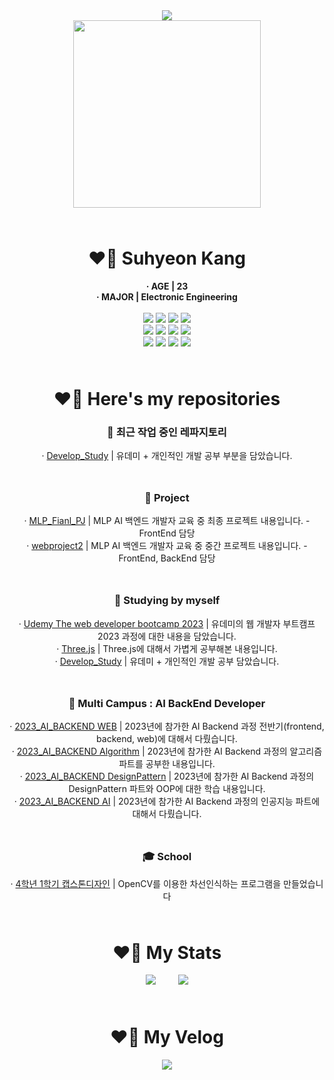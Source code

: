 <div align="center">
<img src="https://readme-typing-svg.demolab.com?font=Caprasimo&size=30&pause=1000&width=435&lines=Hello!+Welcome+to+my+Repo!"><br>
<img src="https://user-images.githubusercontent.com/93653747/261169652-39fbbbb5-d76c-4bc7-b47f-3c48730ca71e.gif" width="300" height="300">
<h1 style="margin-top:4rem">❤️‍🔥 Suhyeon Kang</h1>
<div>
<p style="display:inline; font-weight:bold">· AGE | 23</p> 
</div>
<div><p style="display:inline; font-weight:bold">· MAJOR | Electronic Engineering</p> 
<br><br>

<img src="https://img.shields.io/badge/html5-E34F26?style=for-the-badge&logo=html5&logoColor=white"> 
  <img src="https://img.shields.io/badge/css-1572B6?style=for-the-badge&logo=css3&logoColor=white"> 
  <img src="https://img.shields.io/badge/javascript-F7DF1E?style=for-the-badge&logo=javascript&logoColor=black"> 
  <img src="https://img.shields.io/badge/react-61DAFB?style=for-the-badge&logo=react&logoColor=black"> <br>
<img src="https://img.shields.io/badge/python-3776AB?style=for-the-badge&logo=python&logoColor=white">
<img src="https://img.shields.io/badge/mysql-4479A1?style=for-the-badge&logo=mysql&logoColor=white">
<img src="https://img.shields.io/badge/mongoDB-47A248?style=for-the-badge&logo=MongoDB&logoColor=white">
<img src="https://img.shields.io/badge/django-092E20?style=for-the-badge&logo=django&logoColor=white"><br>
<img src="https://img.shields.io/badge/linux-FCC624?style=for-the-badge&logo=linux&logoColor=black"> 
  <img src="https://img.shields.io/badge/github-181717?style=for-the-badge&logo=github&logoColor=white">
  <img src="https://img.shields.io/badge/git-F05032?style=for-the-badge&logo=git&logoColor=white">
  <img src="https://img.shields.io/badge/fontawesome-339AF0?style=for-the-badge&logo=fontawesome&logoColor=white">
</div>

<div align="center">
<h1 style="margin-top:4rem">❤️‍🔥 Here's my repositories</h1>
<section>
<div id="recent-repository">
<h3 style="font-weight: bold;">🚀 최근 작업 중인 레파지토리</h3>
<span>· </span>
<a href="https://github.com/Imshyeon/Develop_Study">Develop_Study</a>
<span> | 유데미 + 개인적인 개발 공부 부분을 담았습니다.</span>
</div>
<div id="project-repository" style="margin-top:3rem">
<h3 style="font-weight: bold;">📂 Project</h3>
<div id="1">
<span>· </span>
<a href="https://github.com/Imshyeon/MLP_Final_PJ">MLP_Fianl_PJ</a>
<span> | MLP AI 백엔드 개발자 교육 중 최종 프로젝트 내용입니다. - FrontEnd 담당</span>
</div>
<div id="2">
<span>· </span>
<a href="https://github.com/Imshyeon/webproject2">webproject2</a>
<span> | MLP AI 백엔드 개발자 교육 중 중간 프로젝트 내용입니다. - FrontEnd, BackEnd 담당</span>
</div>
</div>

<div id="study-repository" style="margin-top:3rem">
<h3 style="font-weight: bold;">📖 Studying by myself</h3>
<div id="1">
<span>· </span>
<a href="https://github.com/Imshyeon/The_web_developer_bootcamp_2023_review">Udemy The web developer bootcamp 2023</a>
<span> | 유데미의 웹 개발자 부트캠프 2023 과정에 대한 내용을 담았습니다.</span>
</div>
<div id="2">
<span>· </span>
<a href="https://github.com/Imshyeon/Three-js-Study">Three.js</a>
<span> | Three.js에 대해서 가볍게 공부해본 내용입니다.</span>
</div>
<div id="3">
<span>· </span>
<a href="https://github.com/Imshyeon/Develop_Study">Develop_Study</a>
<span> | 유데미 + 개인적인 개발 공부 담았습니다.</span>
</div>
</div>

<div id="mlp-repository" style="margin-top:3rem">
<h3 style="font-weight: bold;">🤖 Multi Campus : AI BackEnd Developer</h3>
<div id="1">
<span>· </span>
<a href="https://github.com/Imshyeon/2023_AI_BACKEND_front-back-web">2023_AI_BACKEND WEB</a>
<span> | 2023년에 참가한 AI Backend 과정 전반기(frontend, backend, web)에 대해서 다뤘습니다.</span>
</div>
<div id="2">
<span>· </span>
<a href="https://github.com/Imshyeon/2023_AI_BACKEND_Algorithm">2023_AI_BACKEND Algorithm</a>
<span> | 2023년에 참가한 AI Backend 과정의 알고리즘 파트를 공부한 내용입니다.</span>
</div>
<div id="3">
<span>· </span>
<a href="https://github.com/Imshyeon/2023_AI_BACKEND_DesignPattern">2023_AI_BACKEND DesignPattern</a>
<span> | 2023년에 참가한 AI Backend 과정의 DesignPattern 파트와 OOP에 대한 학습 내용입니다.</span>
</div>
<div id="4">
<span>· </span>
<a href="https://github.com/Imshyeon/2023_AI_BACKEND_AI">2023_AI_BACKEND AI</a>
<span> | 2023년에 참가한 AI Backend 과정의 인공지능 파트에 대해서 다뤘습니다.</span>
</div>
</div>

<div id="school-repository" style="margin-top:3rem">
<h3 style="font-weight: bold;">🎓 School</h3>
<span>· </span>
<a href="https://github.com/Imshyeon/team4_1">4학년 1학기 캡스톤디자인</a>
<span> | OpenCV를 이용한 차선인식하는 프로그램을 만들었습니다</span>
</div>

</section>
</div>

<div align="center">
<h1 style="margin-top:4rem">❤️‍🔥 My Stats</h1>
<img src="https://github-readme-stats.vercel.app/api?username=Imshyeon" style="margin-right:2rem; ">
<img src="https://github-readme-stats.vercel.app/api/top-langs/?username=Imshyeon&layout=compact"><br>
</div>

<div align="center">
<h1 style="margin-top:4rem">❤️‍🔥 My Velog</h1>
<img src="https://velog-readme-stats.vercel.app/api?name=kzoen0040">
</div>